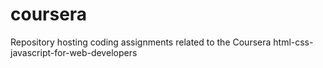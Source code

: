 # coursera
Repository hosting coding assignments related to the Coursera html-css-javascript-for-web-developers
